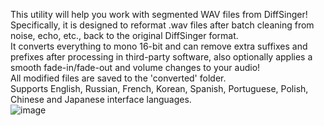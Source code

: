 This utility will help you work with segmented WAV files from DiffSinger!  
Specifically, it is designed to reformat .wav files after batch cleaning from noise, echo, etc., back to the original DiffSinger format.  
It converts everything to mono 16-bit and can remove extra suffixes and prefixes after processing in third-party software, also optionally applies a smooth fade-in/fade-out and volume changes to your audio!  
All modified files are saved to the 'converted' folder.  
Supports English, Russian, French, Korean, Spanish, Portuguese, Polish, Chinese and Japanese interface languages.  
![image](https://github.com/user-attachments/assets/d2479527-96f1-4c50-90d5-7cf6fc1fbbaf)
